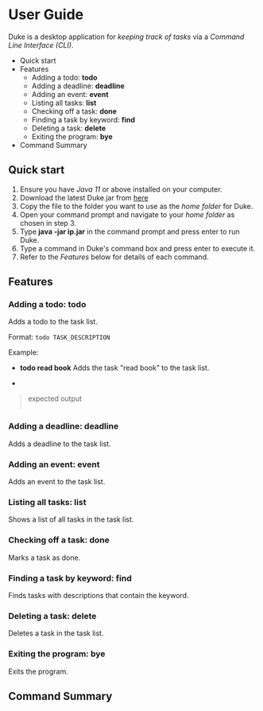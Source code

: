 # User Guide

Duke is a desktop application for _keeping track of tasks_ via a _Command Line Interface (CLI)_.

* Quick start
* Features
  * Adding a todo: **todo**
  * Adding a deadline: **deadline**
  * Adding an event: **event**
  * Listing all tasks: **list**
  * Checking off a task: **done**
  * Finding a task by keyword: **find**
  * Deleting a task: **delete**
  * Exiting the program: **bye**
* Command Summary

## Quick start
1. Ensure you have _Java 11_ or above installed on your computer.
2. Download the latest Duke.jar from [here](https://github.com/jerrelllzw/ip/releases)
3. Copy the file to the folder you want to use as the _home folder_ for Duke.
4. Open your command prompt and navigate to your _home folder_ as chosen in step 3.
5. Type **java -jar ip.jar** in the command prompt and press enter to run Duke.
6. Type a command in Duke's command box and press enter to execute it.
7. Refer to the _Features_ below for details of each command.

## Features 

### Adding a todo: **todo**

Adds a todo to the task list.

Format: `todo TASK_DESCRIPTION`

Example:
* **todo read book** Adds the task "read book" to the task list.
* ```
> expected output
> ```

### Adding a deadline: deadline

Adds a deadline to the task list.

### Adding an event: event

Adds an event to the task list.

### Listing all tasks: list

Shows a list of all tasks in the task list.

### Checking off a task: done

Marks a task as done.

### Finding a task by keyword: find

Finds tasks with descriptions that contain the keyword.

### Deleting a task: delete

Deletes a task in the task list.

### Exiting the program: bye

Exits the program.

## Command Summary